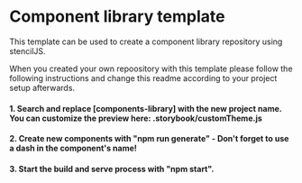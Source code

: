 # Component library template
This template can be used to create a component library repository using stencilJS.

When you created your own repoository with this template please follow the following instructions and change this readme according to your project setup afterwards.

#### 1. Search and replace [components-library] with the new project name. You can customize the preview here: .storybook/customTheme.js
#### 2. Create new components with "npm run generate" - Don't forget to use a dash in the component's name!
#### 3. Start the build and serve process with "npm start".